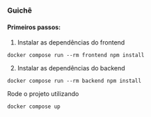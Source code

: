 ### Guichê

#### Primeiros passos:

1. Instalar as dependências do frontend
```
docker compose run --rm frontend npm install
```


2. Instalar as dependências do backend
```
docker compose run --rm backend npm install
```

Rode o projeto utilizando
```
docker compose up
```
